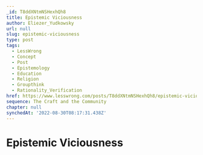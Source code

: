 ```yaml
---
_id: T8ddXNtmNSHexhQh8
title: Epistemic Viciousness
author: Eliezer_Yudkowsky
url: null
slug: epistemic-viciousness
type: post
tags:
  - LessWrong
  - Concept
  - Post
  - Epistemology
  - Education
  - Religion
  - Groupthink
  - Rationality_Verification
href: https://www.lesswrong.com/posts/T8ddXNtmNSHexhQh8/epistemic-viciousness
sequence: The Craft and the Community
chapter: null
synchedAt: '2022-08-30T08:17:31.438Z'
---
```

# Epistemic Viciousness

